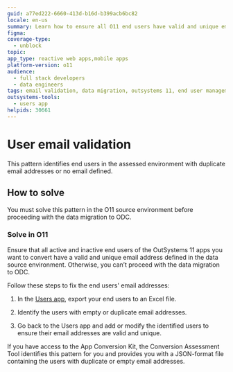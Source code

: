 ```yaml
---
guid: a77ed222-6660-413d-b16d-b399acb6bc82
locale: en-us
summary: Learn how to ensure all O11 end users have valid and unique email addresses before converting to ODC.
figma:
coverage-type:
  - unblock
topic:
app_type: reactive web apps,mobile apps
platform-version: o11
audience:
  - full stack developers
  - data engineers
tags: email validation, data migration, outsystems 11, end user management, duplicate emails
outsystems-tools:
  - users app
helpids: 30661
---
```


# User email validation

This pattern identifies end users in the assessed environment with duplicate email addresses or no email defined.

## How to solve

You must solve this pattern in the O11 source environment before proceeding with the data migration to ODC.

### Solve in O11

Ensure that all active and inactive end users of the OutSystems 11 apps you want to convert have a valid and unique email address defined in the data source environment. Otherwise, you can’t proceed with the data migration to ODC.

Follow these steps to fix the end users' email addresses:

1. In the [Users app](../../user-management/end-user-manage/accessing-users.md), export your end users to an Excel file.  

2. Identify the users with empty or duplicate email addresses.  

3. Go back to the Users app and add or modify the identified users to ensure their email addresses are valid and unique.

<div class="info" markdown="1">

If you have access to the App Conversion Kit, the Conversion Assessment Tool identifies this pattern for you and provides you with a JSON-format file containing the users with duplicate or empty email addresses.

</div>
